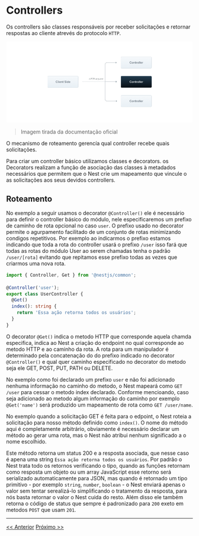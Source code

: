 # Controllers

Os controllers são classes responsáveis por receber solicitações e retornar respostas ao cliente atrevés do protocolo `HTTP`.

![controller_scheme](../images/Controllers_1.png)
> Imagem tirada da documentação oficial

O mecanismo de roteamento gerencía qual controller recebe quais solicitações.

Para criar um controller básico utilizamos classes e decorators. os Decorators realizam a função de asociação das classes à metadados necessários que permitem que o Nest crie um mapeamento que vincule o as solicitações aos seus devidos controllers.

## Roteamento

No exemplo a seguir usamos o decorator `@Controller()` ele é necessário para definir o controller básico do módulo, nele especificaremos um prefixo de caminho de rota opcional no caso `user`. O prefixo usado no decorator permite o agurpamento facilitado de um conjunto de rotas minimizando condigos repetitivos. Por exemplo ao indicarmos o prefixo estamos indicando que toda a rota do controller usará o prefixo `/user` isso fará que todas as rotas do módulo User ao serem chamadas tenha o padrão `/user/[rota]` evitando que repitamos esse prefixo todas as vezes que criarmos uma nova rota.

```typescript
import { Controller, Get } from '@nestjs/common';

@Controller('user');
export class UserController {
  @Get()
  index(): string {
    return 'Essa ação retorna todos os usuários';
  }
}
```

O decorator `@Get()` indica o metodo HTTP que corresponde aquela chamda especifica, indica ao Nest a criação do endpoint no qual corresponde ao metodo HTTP e ao caminho da rota. A rota para um manipulador é determinado pela concatenação do do prefixo indicado no decorator `@Controller()` e qual quer caminho especificado no decorator do metodo seja ele GET, POST, PUT, PATH ou DELETE.

No exemplo como foi declarado um prefixo `user` e não foi adicionado nenhuma informação no caminho do metodo, o Nest mapeará como `GET /user` para cessar o metodo index declarado. Conforme mencioando, caso seja adicionado ao metodo algum informação do caminho por exemplo `@Get('name')` será produzido um mapeamento de rota como `GET /user/name`.

No exemplo quando a solicitação GET é feita para o edpoint, o Nest roteia a solicitação para nosso método definido como `index()`. O nome do método aqui é completamente arbitrário, obviamente é necessário declarar um método ao gerar uma rota, mas o Nest não atribui nenhum significado a o nome escolhido.

Este método retorna um status 200 e a resposta asociada, que nesse caso é apena uma string `Essa ação retorna todos os usuários`. Por padrão o Nest trata todo os retornos verificando o tipo, quando as funções retornam como resposta um objeto ou um array JavaScript esse retorno será serializado automaticamente para JSON, mas quando é retornado um tipo primitivo - por exemplo `string`, `number`, `boolean` - o Nest enviará apenas o valor sem tentar serealizá-lo simplificando o tratamento da resposta, para nós basta retornar o valor o Nest cuida do resto. Além disso ele também retorna o código de status que sempre é padronizado para `200` exeto em metodos `POST` que usam `201`.

---
[<< Anterior](./2-primeiros-passos.md) [Próximo >>](./3-controllers.md.md)
